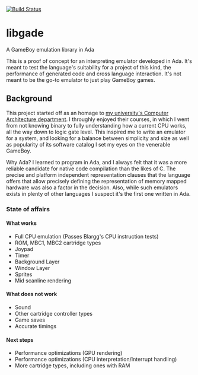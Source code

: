 [![Build Status](https://travis-ci.org/ellamosi/libgade.svg?branch=master)](https://travis-ci.org/ellamosi/libgade)

# libgade
A GameBoy emulation library in Ada

This is a proof of concept for an interpreting emulator developed in Ada. It's meant to test the language's suitability for a project of this kind, the performance of generated code and cross language interaction. It's not meant to be the go-to emulator to just play GameBoy games.

## Background
This project started off as an homage to [my university's Computer Architecture department](https://www.ac.upc.edu/en?set_language=en). I throughly enjoyed their courses, in which I went from not knowing binary to fully understanding how a current CPU works, all the way down to logic gate level. This inspired me to write an emulator for a system, and looking for a balance between simplicity and size as well as popularity of its software catalog I set my eyes on the venerable GameBoy.

Why Ada? I learned to program in Ada, and I always felt that it was a more reliable candidate for native code compilation than the likes of C. The precise and platform independent representation clauses that the language offers that allow precisely defining the representation of memory mapped hardware was also a factor in the decision. Also, while such emulators exists in plenty of other languages I suspect it's the first one written in Ada.

### State of affairs

#### What works
- Full CPU emulation (Passes Blargg's CPU instruction tests)
- ROM, MBC1, MBC2 cartridge types
- Joypad
- Timer
- Background Layer
- Window Layer
- Sprites
- Mid scanline rendering

#### What does not work
- Sound
- Other cartridge controller types
- Game saves
- Accurate timings

#### Next steps
- Performance optimizations (GPU rendering)
- Performance optimizations (CPU interpretation/Interrupt handling)
- More cartridge types, including ones with RAM


